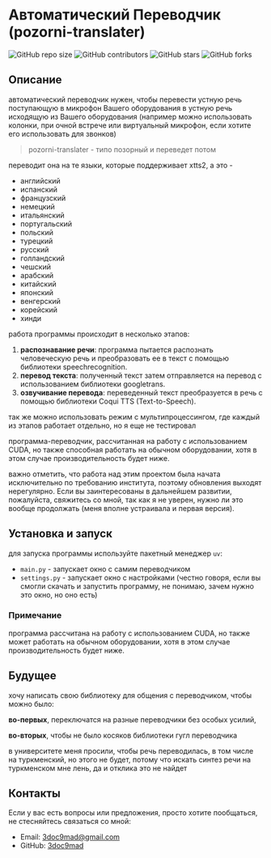 # Автоматический Переводчик (pozorni-translater)

![GitHub repo size](https://img.shields.io/github/repo-size/3doc9mad/pozorni-translater)
![GitHub contributors](https://img.shields.io/github/contributors/3doc9mad/pozorni-translater)
![GitHub stars](https://img.shields.io/github/stars/3doc9mad/pozorni-translater?style=social)
![GitHub forks](https://img.shields.io/github/forks/3doc9mad/pozorni-translater?style=social)

## Описание
автоматический переводчик нужен, чтобы перевести устную речь поступающую в микрофон Вашего оборудования в устную речь исходящую из Вашего оборудования (например можно использовать колонки, при очной встрече или виртуальный микрофон, если хотите его использовать для звонков)
> pozorni-translater - типо позорный и переведет потом

переводит она на те языки, которые поддерживает xtts2, а это - 
- английский
- испанский
- французский
- немецкий
- итальянский
- португальский
- польский
- турецкий
- русский
- голландский
- чешский
- арабский
- китайский
- японский
- венгерский
- корейский
- хинди

работа программы происходит в несколько этапов:

1. **распознавание речи**: программа пытается распознать человеческую речь и преобразовать ее в текст с помощью библиотеки speechrecognition.
2. **перевод текста**: полученный текст затем отправляется на перевод с использованием библиотеки googletrans.
3. **озвучивание перевода**: переведенный текст преобразуется в речь с помощью библиотеки Coqui TTS (Text-to-Speech).



так же можно использовать режим с мультипроцессингом, где каждый из этапов работает отдельно, но я еще не тестировал

программа-переводчик, рассчитанная на работу с использованием CUDA, но также способная работать на обычном оборудовании, хотя в этом случае производительность будет ниже.

важно отметить, что работа над этим проектом была начата исключительно по требованию института, поэтому обновления выходят нерегулярно. Если вы заинтересованы в дальнейшем развитии, пожалуйста, свяжитесь со мной, так как я не уверен, нужно ли это вообще продолжать (меня вполне устраивала и первая версия).

## Установка и запуск
для запуска программы используйте пакетный менеджер `uv`:

- `main.py` - запускает окно с самим переводчиком
- `settings.py` - запускает окно с настройками (честно говоря, если вы смогли скачать и запустить программу, не понимаю, зачем нужно это окно, но оно есть)
### Примечание
программа рассчитана на работу с использованием CUDA, но также может работать на обычном оборудовании, хотя в этом случае производительность будет ниже.

## Будущее
хочу написать свою библиотеку для общения с переводчиком, чтобы можно было:

**во-первых**, переключатся на разные переводчики без особых усилий,

**во-вторых**, чтобы не было косяков библиотеки гугл переводчика

в университете меня просили, чтобы речь переводилась, в том числе на туркменский, но этого не будет, потому что искать синтез речи на туркменском мне лень, да и отклика это не найдет

## Контакты
Если у вас есть вопросы или предложения, просто хотите пообщаться, не стесняйтесь связаться со мной:

- Email: 3doc9mad@gmail.com
- GitHub: [3doc9mad](https://github.com/3doc9mad)
